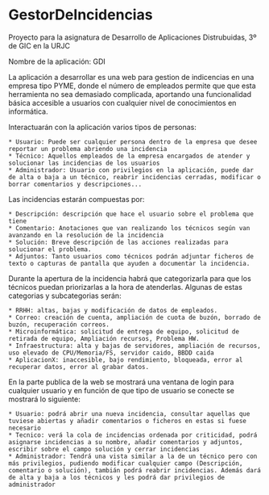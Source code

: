 # GestorDeIncidencias
Proyecto para la asignatura de Desarrollo de Aplicaciones Distrubuidas, 3º de GIC en la URJC

Nombre de la aplicación: GDI

La aplicación a desarrollar es una web para gestion de indicencias en una empresa tipo PYME, donde el número de empleados permite que que esta herramienta no sea demasiado complicada, aportando una funcionalidad básica accesible a usuarios con cualquier nivel de conocimientos en informática.

Interactuarán con la aplicación varios tipos de personas:

	* Usuario: Puede ser cualquier persona dentro de la empresa que desee reportar un problema abriendo una incidencia
	* Técnico: Aquellos empleados de la empresa encargados de atender y solucionar las incidencias de los usuarios
	* Administrador: Usuario con privilegios en la aplicación, puede dar de alta o baja a un técnico, reabrir incidencias cerradas, modificar o borrar comentarios y descripciones...
	
Las incidencias estarán compuestas por:

	* Descripción: descripción que hace el usuario sobre el problema que tiene
	* Comentario: Anotaciones que van realizando los técnicos según van avanzando en la resolución de la incidencia
	* Solución: Breve descripción de las acciones realizadas para solucionar el problema.
	* Adjuntos: Tanto usuarios como técnicos podrán adjuntar ficheros de texto o capturas de pantalla que ayuden a documentar la incidencia.

Durante la apertura de la incidencia habrá que categorizarla para que los técnicos puedan priorizarlas a la hora de atenderlas. Algunas de estas categorias y subcategorias serán:

	* RRHH: altas, bajas y modificación de datos de empleados.
	* Correo: creación de cuenta, ampliación de cuota de buzón, borrado de buzón, recuperación correos.
	* Microinformática: solicitud de entrega de equipo, solicitud de retirada de equipo, Ampliación recursos, Problema HW.
	* Infraestructura: alta y bajas de servidores, ampliación de recursos, uso elevado de CPU/Memoria/FS, servidor caido, BBDD caida
	* AplicacionX: inaccesible, bajo rendimiento, bloqueada, error al recuperar datos, error al grabar datos.
	
En la parte publica de la web se mostrará una ventana de login para cualquier usuario y en función de que tipo de usuario se conecte se mostrará lo siguiente:
	
	* Usuario: podrá abrir una nueva incidencia, consultar aquellas que tuviese abiertas y añadir comentarios o ficheros en estas si fuese necesario
	* Tecnico: verá la cola de incidencias ordenada por criticidad, podrá asignarse incidencias a su nombre, añadir comentarios y adjuntos, escribir sobre el campo solución y cerrar incidencias
	* Administrador: Tendrá una vista similar a la de un técnico pero con más privilegios, pudiendo modificar cualquier campo (Descripción, comentario o solución), tambián podrá reabrir incidencias. Además dará de alta y baja a los técnicos y les podrá dar privilegios de administrador
	

	

